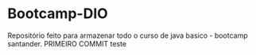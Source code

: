 # Bootcamp-DIO
Repositório feito para armazenar todo o curso de java basico - bootcamp santander. 
PRIMEIRO COMMIT
teste 